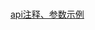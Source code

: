 

# 



[api注释、参数示例](https://github.com/RodJohn/swagger/blob/master/doc/6_%E6%B3%A8%E9%87%8A%E6%8E%A5%E5%8F%A3.md)